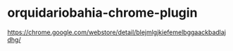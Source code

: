 # orquidariobahia-chrome-plugin

https://chrome.google.com/webstore/detail/blejmlgjkiefemelbggaackbadlajdhg/